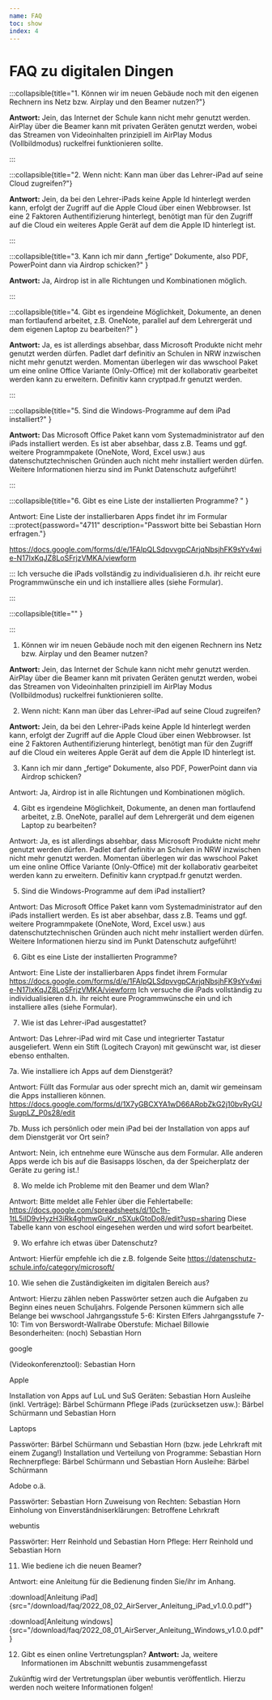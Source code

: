```yaml
---
name: FAQ
toc: show
index: 4
---
```

# FAQ zu digitalen Dingen

:::collapsible{title="1. Können wir im neuen Gebäude noch mit den eigenen Rechnern ins Netz bzw. Airplay und den Beamer nutzen?"}

**Antwort:** Jein, das Internet der Schule kann nicht mehr genutzt werden. AirPlay über die Beamer kann mit privaten Geräten genutzt werden, wobei das Streamen von Videoinhalten prinzipiell im AirPlay Modus (Vollbildmodus) ruckelfrei funktionieren sollte.

:::

:::collapsible{title="2. Wenn nicht: Kann man über das Lehrer-iPad auf seine Cloud zugreifen?"}

**Antwort:** Jein, da bei den Lehrer-iPads keine Apple Id hinterlegt werden kann, erfolgt der Zugriff auf die Apple Cloud über einen Webbrowser. Ist eine 2 Faktoren Authentifizierung hinterlegt, benötigt man für den Zugriff auf die Cloud ein weiteres Apple Gerät auf dem die Apple ID hinterlegt ist.

:::

:::collapsible{title="3. Kann ich mir dann „fertige“ Dokumente, also PDF, PowerPoint dann via Airdrop schicken?" }

**Antwort:** Ja, Airdrop ist in alle Richtungen und Kombinationen möglich.

:::

:::collapsible{title="4. Gibt es irgendeine Möglichkeit, Dokumente, an denen man fortlaufend arbeitet, z.B. OneNote, parallel auf dem Lehrergerät und dem eigenen Laptop zu bearbeiten?" }

**Antwort:** Ja, es ist allerdings absehbar, dass Microsoft Produkte nicht mehr genutzt werden dürfen. Padlet darf definitiv an Schulen in NRW inzwischen nicht mehr genutzt werden. Momentan überlegen wir das wwschool Paket um eine online Office Variante (Only-Office) mit der kollaborativ gearbeitet werden kann zu erweitern. Definitiv kann cryptpad.fr genutzt werden.

:::

:::collapsible{title="5. Sind die Windows-Programme auf dem iPad installiert?" }

**Antwort:** Das Microsoft Office Paket kann vom Systemadministrator auf den iPads installiert werden. Es ist aber absehbar, dass z.B. Teams und ggf. weitere Programmpakete (OneNote, Word, Excel usw.) aus datenschutztechnischen Gründen auch nicht mehr installiert werden dürfen. Weitere Informationen hierzu sind im Punkt Datenschutz aufgeführt!

:::

:::collapsible{title="6. Gibt es eine Liste der installierten Programme? " }

 Antwort: Eine Liste der installierbaren Apps findet ihr im Formular :::protect{password="4711" description="Passwort bitte bei Sebastian Horn erfragen."}

 https://docs.google.com/forms/d/e/1FAIpQLSdpvvgpCArjqNbsjhFK9sYv4wie-N17lxKqJZ8LoSFrjzVMKA/viewform

:::
 Ich versuche die iPads vollständig zu individualisieren d.h. ihr reicht eure Programmwünsche ein und  ich installiere alles (siehe Formular).

:::

:::collapsible{title="" }



:::
1. Können wir im neuen Gebäude noch mit den eigenen Rechnern ins Netz bzw. Airplay und den Beamer nutzen?

 **Antwort:** Jein, das Internet der Schule kann nicht mehr genutzt werden. AirPlay über die Beamer  kann mit privaten Geräten genutzt werden, wobei das Streamen von Videoinhalten prinzipiell im AirPlay  Modus (Vollbildmodus) ruckelfrei funktionieren sollte.

2. Wenn nicht: Kann man über das Lehrer-iPad auf seine Cloud zugreifen?

 **Antwort:** Jein, da bei den Lehrer-iPads keine Apple Id hinterlegt werden kann, erfolgt der Zugriff auf die Apple Cloud über einen Webbrowser. Ist eine 2 Faktoren Authentifizierung hinterlegt, benötigt man für den Zugriff auf die Cloud ein weiteres Apple Gerät auf dem die Apple ID hinterlegt ist.

3. Kann ich mir dann „fertige“ Dokumente, also PDF, PowerPoint dann via Airdrop schicken?

 Antwort: Ja, Airdrop ist in alle Richtungen und Kombinationen möglich.

4. Gibt es irgendeine Möglichkeit, Dokumente, an denen man fortlaufend arbeitet, z.B. OneNote, parallel auf dem Lehrergerät und dem eigenen Laptop zu bearbeiten? 

 Antwort: Ja, es ist allerdings absehbar, dass Microsoft Produkte nicht mehr genutzt werden dürfen. Padlet darf definitiv an Schulen in NRW inzwischen nicht mehr genutzt werden. Momentan überlegen wir das wwschool Paket um eine online Office Variante (Only-Office) mit der kollaborativ gearbeitet werden kann zu erweitern. Definitiv kann cryptpad.fr genutzt werden.

5. Sind die Windows-Programme auf dem iPad installiert? 

 Antwort: Das Microsoft Office Paket kann vom Systemadministrator auf den iPads installiert werden. Es ist aber absehbar, dass z.B. Teams und ggf. weitere Programmpakete (OneNote, Word, Excel usw.) aus   datenschutztechnischen Gründen auch nicht mehr installiert werden dürfen. Weitere Informationen hierzu  sind im Punkt Datenschutz aufgeführt!

6. Gibt es eine Liste der installierten Programme? 

 Antwort: Eine Liste der installierbaren Apps findet ihrem Formular https://docs.google.com/forms/d/e/1FAIpQLSdpvvgpCArjqNbsjhFK9sYv4wie-N17lxKqJZ8LoSFrjzVMKA/viewform
 Ich versuche die iPads vollständig zu individualisieren d.h. ihr reicht eure Programmwünsche ein und  ich installiere alles (siehe Formular).

7. Wie ist das Lehrer-iPad ausgestattet?

 Antwort: Das Lehrer-iPad wird mit Case und integrierter Tastatur ausgeliefert. Wenn ein Stift (Logitech Crayon) mit gewünscht war, ist dieser ebenso enthalten.

7a. Wie installiere ich Apps auf dem Dienstgerät?

 Antwort: Füllt das Formular aus oder sprecht mich an, damit wir gemeinsam die Apps installieren können. https://docs.google.com/forms/d/1X7yGBCXYA1wD66ARobZkG2j10bvRyGUSugpLZ_P0s28/edit

7b. Muss ich persönlich oder mein iPad bei der Installation von apps auf dem Dienstgerät vor Ort sein?

 Antwort: Nein, ich entnehme eure Wünsche aus dem Formular. Alle anderen Apps werde ich bis auf die Basisapps löschen, da der Speicherplatz der Geräte zu gering ist.!

8. Wo melde ich Probleme mit den Beamer und dem Wlan?

 Antwort: Bitte meldet alle Fehler über die Fehlertabelle: https://docs.google.com/spreadsheets/d/10c1h-1tL5ilD9vHyzH3iRk4ghmwGuKr_nSXukGtoDo8/edit?usp=sharing Diese Tabelle kann von eschool eingesehen werden und wird sofort bearbeitet.

9. Wo erfahre ich etwas über Datenschutz?

 Antwort: Hierfür empfehle ich die z.B. folgende Seite https://datenschutz-schule.info/category/microsoft/

10. Wie sehen die Zuständigkeiten im digitalen Bereich aus?

 Antwort: Hierzu zählen neben Passwörter setzen auch die Aufgaben zu Beginn eines neuen Schuljahrs.
 Folgende Personen kümmern sich alle Belange bei wwschool
 Jahrgangsstufe 5-6: Kirsten Elfers
 Jahrgangsstufe 7-10: Tim von Berswordt-Wallrabe
 Oberstufe: Michael Billowie
 Besonderheiten: (noch) Sebastian Horn

 google

 (Videokonferenztool): Sebastian Horn

 Apple

 Installation von Apps auf LuL und SuS Geräten: Sebastian Horn
 Ausleihe (inkl. Verträge): Bärbel Schürmann
 Pflege iPads (zurücksetzen usw.): Bärbel Schürmann und Sebastian Horn

 Laptops

 Passwörter: Bärbel Schürmann und Sebastian Horn (bzw. jede Lehrkraft mit einem Zugang!)
 Installation und Verteilung von Programme: Sebastian Horn
 Rechnerpflege: Bärbel Schürmann und Sebastian Horn
 Ausleihe: Bärbel Schürmann

 Adobe o.ä.

 Passwörter: Sebastian Horn
 Zuweisung von Rechten: Sebastian Horn
 Einholung von Einverständniserklärungen: Betroffene Lehrkraft

 webuntis

 Passwörter: Herr Reinhold und Sebastian Horn
 Pflege: Herr Reinhold und Sebastian Horn

11. Wie bediene ich die neuen Beamer?

 Antwort: eine Anleitung für die Bedienung finden Sie/ihr im Anhang.

 :download[Anleitung iPad]{src="/download/faq/2022_08_02_AirServer_Anleitung_iPad_v1.0.0.pdf"}

 :download[Anleitung windows]{src="/download/faq/2022_08_01_AirServer_Anleitung_Windows_v1.0.0.pdf"}


12. Gibt es einen online Vertretungsplan?
 **Antwort:** Ja, weitere Informationen im Abschnitt webuntis zusammengefasst

 Zukünftig wird der Vertretungsplan über webuntis veröffentlich. Hierzu werden noch weitere  Informationen folgen!



